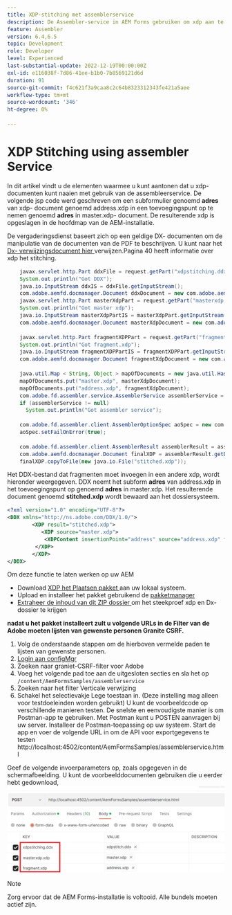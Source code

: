 ```yaml
---
title: XDP-stitching met assemblerservice
description: De Assembler-service in AEM Forms gebruiken om xdp aan te hechten
feature: Assembler
version: 6.4,6.5
topic: Development
role: Developer
level: Experienced
last-substantial-update: 2022-12-19T00:00:00Z
exl-id: e116038f-7d86-41ee-b1b0-7b8569121d6d
duration: 91
source-git-commit: f4c621f3a9caa8c2c64b8323312343fe421a5aee
workflow-type: tm+mt
source-wordcount: '346'
ht-degree: 0%

---
```


# XDP Stitching using assembler Service

In dit artikel vindt u de elementen waarmee u kunt aantonen dat u xdp-documenten kunt naaien met gebruik van de assembleerservice.
De volgende jsp code werd geschreven om een subformulier genoemd **adres** van xdp- document genoemd address.xdp in een toevoegingspunt op te nemen genoemd **adres** in master.xdp- document. De resulterende xdp is opgeslagen in de hoofdmap van de AEM-installatie.

De vergaderingsdienst baseert zich op een geldige DX- documenten om de manipulatie van de documenten van de PDF te beschrijven. U kunt naar het [ Dx- verwijzingsdocument hier ](assets/ddxRef.pdf) verwijzen.Pagina 40 heeft informatie over xdp het stitching.

```java
    javax.servlet.http.Part ddxFile = request.getPart("xdpstitching.ddx");
    System.out.println("Got DDX");
    java.io.InputStream ddxIS = ddxFile.getInputStream();
    com.adobe.aemfd.docmanager.Document ddxDocument = new com.adobe.aemfd.docmanager.Document(ddxIS);
    javax.servlet.http.Part masterXdpPart = request.getPart("masterxdp.xdp");
    System.out.println("Got master xdp");
    java.io.InputStream masterXdpPartIS = masterXdpPart.getInputStream();
    com.adobe.aemfd.docmanager.Document masterXdpDocument = new com.adobe.aemfd.docmanager.Document(masterXdpPartIS);

    javax.servlet.http.Part fragmentXDPPart = request.getPart("fragment.xdp");
    System.out.println("Got fragment.xdp");
    java.io.InputStream fragmentXDPPartIS = fragmentXDPPart.getInputStream();
    com.adobe.aemfd.docmanager.Document fragmentXdpDocument = new com.adobe.aemfd.docmanager.Document(fragmentXDPPartIS);

    java.util.Map < String, Object > mapOfDocuments = new java.util.HashMap < String, Object > ();
    mapOfDocuments.put("master.xdp", masterXdpDocument);
    mapOfDocuments.put("address.xdp", fragmentXdpDocument);
    com.adobe.fd.assembler.service.AssemblerService assemblerService = sling.getService(com.adobe.fd.assembler.service.AssemblerService.class);
    if (assemblerService != null)
      System.out.println("Got assembler service");

    com.adobe.fd.assembler.client.AssemblerOptionSpec aoSpec = new com.adobe.fd.assembler.client.AssemblerOptionSpec();
    aoSpec.setFailOnError(true);

    com.adobe.fd.assembler.client.AssemblerResult assemblerResult = assemblerService.invoke(ddxDocument, mapOfDocuments, aoSpec);
    com.adobe.aemfd.docmanager.Document finalXDP = assemblerResult.getDocuments().get("stitched.xdp");
    finalXDP.copyToFile(new java.io.File("stitched.xdp"));
```

Het DDX-bestand dat fragmenten moet invoegen in een andere xdp, wordt hieronder weergegeven. DDX neemt het subform **adres** van address.xdp in het toevoegingspunt op genoemd **adres** in master.xdp. Het resulterende document genoemd **stitched.xdp** wordt bewaard aan het dossiersysteem.

```xml
<?xml version="1.0" encoding="UTF-8"?> 
<DDX xmlns="http://ns.adobe.com/DDX/1.0/"> 
        <XDP result="stitched.xdp"> 
           <XDP source="master.xdp"> 
            <XDPContent insertionPoint="address" source="address.xdp" fragment="address"/> 
         </XDP> 
        </XDP>         
</DDX>
```

Om deze functie te laten werken op uw AEM

* Download [ XDP het Plaatsen pakket ](assets/xdp-stitching.zip) aan uw lokaal systeem.
* Upload en installeer het pakket gebruikend de [ pakketmanager ](http://localhost:4502/crx/packmgr/index.jsp)
* [ Extraheer de inhoud van dit ZIP dossier ](assets/xdp-and-ddx.zip) om het steekproef xdp en Dx- dossier te krijgen

**nadat u het pakket installeert zult u volgende URLs in de Filter van de Adobe moeten lijsten van gewenste personen Granite CSRF.**

1. Volg de onderstaande stappen om de hierboven vermelde paden te lijsten van gewenste personen.
1. [ Login aan configMgr ](http://localhost:4502/system/console/configMgr)
1. Zoeken naar graniet-CSRF-filter voor Adobe
1. Voeg het volgende pad toe aan de uitgesloten secties en sla het op `/content/AemFormsSamples/assemblerservice`
1. Zoeken naar het filter Verticale verwijzing
1. Schakel het selectievakje Lege toestaan in. (Deze instelling mag alleen voor testdoeleinden worden gebruikt)
U kunt de voorbeeldcode op verschillende manieren testen. De snelste en eenvoudigste manier is om Postman-app te gebruiken. Met Postman kunt u POSTEN aanvragen bij uw server. Installeer de Postman-toepassing op uw systeem.
Start de app en voer de volgende URL in om de API voor exportgegevens te testen
http://localhost:4502/content/AemFormsSamples/assemblerservice.html

Geef de volgende invoerparameters op, zoals opgegeven in de schermafbeelding. U kunt de voorbeelddocumenten gebruiken die u eerder hebt gedownload,
![ xdp-stitch-postman ](assets/xdp-stitching-postman.png)

>[!NOTE]
>
>Zorg ervoor dat de AEM Forms-installatie is voltooid. Alle bundels moeten actief zijn.
>
